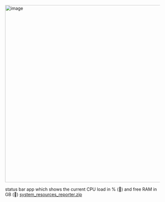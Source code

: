 <img width="577" alt="image" src="https://github.com/RomanShtyk/cpu_load_status/assets/25960348/5c50474a-21d9-48ee-b42e-17b4bbaa01e5">

status bar app which shows the current CPU load in % (🧮) and free RAM in GB (💾)
[system_resources_reporter.zip](https://github.com/RomanShtyk/cpu_load_status/files/14893388/system_resources_reporter.zip)
